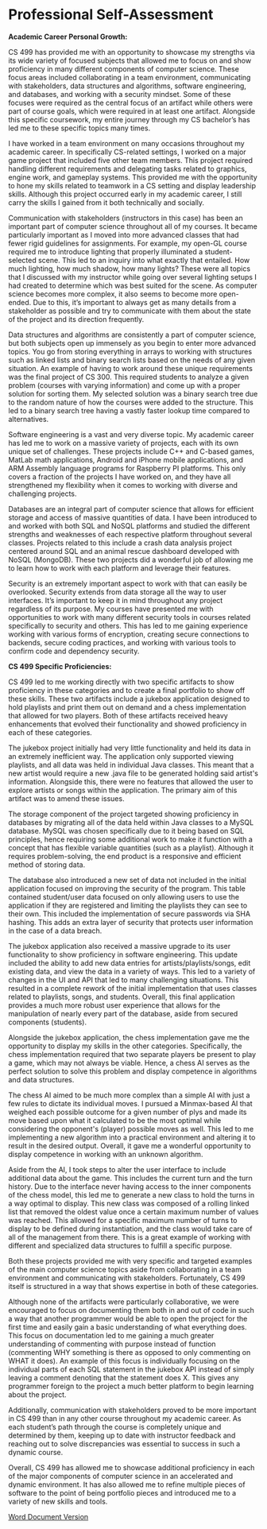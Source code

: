 # Professional Self-Assessment

**Academic Career Personal Growth:**

CS 499 has provided me with an opportunity to showcase my strengths via its wide variety of focused subjects that allowed me to focus on and show proficiency in many different components of computer science. These focus areas included collaborating in a team environment, communicating with stakeholders, data structures and algorithms, software engineering, and databases, and working with a security mindset. Some of these focuses were required as the central focus of an artifact while others were part of course goals, which were required in at least one artifact. Alongside this specific coursework, my entire journey through my CS bachelor’s has led me to these specific topics many times.

I have worked in a team environment on many occasions throughout my academic career. In specifically CS-related settings, I worked on a major game project that included five other team members. This project required handling different requirements and delegating tasks related to graphics, engine work, and gameplay systems. This provided me with the opportunity to hone my skills related to teamwork in a CS setting and display leadership skills. Although this project occurred early in my academic career, I still carry the skills I gained from it both technically and socially.

Communication with stakeholders (instructors in this case) has been an important part of computer science throughout all of my courses. It became particularly important as I moved into more advanced classes that had fewer rigid guidelines for assignments. For example, my open-GL course required me to introduce lighting that properly illuminated a student-selected scene. This led to an inquiry into what exactly that entailed. How much lighting, how much shadow, how many lights? These were all topics that I discussed with my instructor while going over several lighting setups I had created to determine which was best suited for the scene. As computer science becomes more complex, it also seems to become more open-ended. Due to this, it’s important to always get as many details from a stakeholder as possible and try to communicate with them about the state of the project and its direction frequently.

Data structures and algorithms are consistently a part of computer science, but both subjects open up immensely as you begin to enter more advanced topics. You go from storing everything in arrays to working with structures such as linked lists and binary search lists based on the needs of any given situation. An example of having to work around these unique requirements was the final project of CS 300. This required students to analyze a given problem (courses with varying information) and come up with a proper solution for sorting them. My selected solution was a binary search tree due to the random nature of how the courses were added to the structure. This led to a binary search tree having a vastly faster lookup time compared to alternatives.

Software engineering is a vast and very diverse topic. My academic career has led me to work on a massive variety of projects, each with its own unique set of challenges. These projects include C++ and C-based games, MatLab math applications, Android and iPhone mobile applications, and ARM Assembly language programs for Raspberry PI platforms. This only covers a fraction of the projects I have worked on, and they have all strengthened my flexibility when it comes to working with diverse and challenging projects.

Databases are an integral part of computer science that allows for efficient storage and access of massive quantities of data. I have been introduced to and worked with both SQL and NoSQL platforms and studied the different strengths and weaknesses of each respective platform throughout several classes. Projects related to this include a crash data analysis project centered around SQL and an animal rescue dashboard developed with NoSQL (MongoDB). These two projects did a wonderful job of allowing me to learn how to work with each platform and leverage their features.

Security is an extremely important aspect to work with that can easily be overlooked. Security extends from data storage all the way to user interfaces. It’s important to keep it in mind throughout any project regardless of its purpose. My courses have presented me with opportunities to work with many different security tools in courses related specifically to security and others. This has led to me gaining experience working with various forms of encryption, creating secure connections to backends, secure coding practices, and working with various tools to confirm code and dependency security.  

**CS 499 Specific Proficiencies:**

CS 499 led to me working directly with two specific artifacts to show proficiency in these categories and to create a final portfolio to show off these skills. These two artifacts include a jukebox application designed to hold playlists and print them out on demand and a chess implementation that allowed for two players. Both of these artifacts received heavy enhancements that evolved their functionality and showed proficiency in each of these categories.

The jukebox project initially had very little functionality and held its data in an extremely inefficient way. The application only supported viewing playlists, and all data was held in individual Java classes. This meant that a new artist would require a new .java file to be generated holding said artist's information. Alongside this, there were no features that allowed the user to explore artists or songs within the application. The primary aim of this artifact was to amend these issues.

The storage component of the project targeted showing proficiency in databases by migrating all of the data held within Java classes to a MySQL database. MySQL was chosen specifically due to it being based on SQL principles, hence requiring some additional work to make it function with a concept that has flexible variable quantities (such as a playlist). Although it requires problem-solving, the end product is a responsive and efficient method of storing data.

The database also introduced a new set of data not included in the initial application focused on improving the security of the program. This table contained student/user data focused on only allowing users to use the application if they are registered and limiting the playlists they can see to their own. This included the implementation of secure passwords via SHA hashing. This adds an extra layer of security that protects user information in the case of a data breach.

The jukebox application also received a massive upgrade to its user functionality to show proficiency in software engineering. This update included the ability to add new data entries for artists/playlists/songs, edit existing data, and view the data in a variety of ways. This led to a variety of changes in the UI and API that led to many challenging situations. This resulted in a complete rework of the initial implementation that uses classes related to playlists, songs, and students. Overall, this final application provides a much more robust user experience that allows for the manipulation of nearly every part of the database, aside from secured components (students).

Alongside the jukebox application, the chess implementation gave me the opportunity to display my skills in the other categories. Specifically, the chess implementation required that two separate players be present to play a game, which may not always be viable. Hence, a chess AI serves as the perfect solution to solve this problem and display competence in algorithms and data structures.

The chess AI aimed to be much more complex than a simple AI with just a few rules to dictate its individual moves. I pursued a Minmax-based AI that weighed each possible outcome for a given number of plys and made its move based upon what it calculated to be the most optimal while considering the opponent's (player) possible moves as well. This led to me implementing a new algorithm into a practical environment and altering it to result in the desired output. Overall, it gave me a wonderful opportunity to display competence in working with an unknown algorithm.

Aside from the AI, I took steps to alter the user interface to include additional data about the game. This includes the current turn and the turn history. Due to the interface never having access to the inner components of the chess model, this led me to generate a new class to hold the turns in a way optimal to display. This new class was composed of a rolling linked list that removed the oldest value once a certain maximum number of values was reached. This allowed for a specific maximum number of turns to display to be defined during instantiation, and the class would take care of all of the management from there. This is a great example of working with different and specialized data structures to fulfill a specific purpose.

Both these projects provided me with very specific and targeted examples of the main computer science topics aside from collaborating in a team environment and communicating with stakeholders. Fortunately, CS 499 itself is structured in a way that shows expertise in both of these categories.

Although none of the artifacts were particularly collaborative, we were encouraged to focus on documenting them both in and out of code in such a way that another programmer would be able to open the project for the first time and easily gain a basic understanding of what everything does. This focus on documentation led to me gaining a much greater understanding of commenting with purpose instead of function (commenting WHY something is there as opposed to only commenting on WHAT it does). An example of this focus is individually focusing on the individual parts of each SQL statement in the jukebox API instead of simply leaving a comment denoting that the statement does X. This gives any programmer foreign to the project a much better platform to begin learning about the project.

Additionally, communication with stakeholders proved to be more important in CS 499 than in any other course throughout my academic career. As each student’s path through the course is completely unique and determined by them, keeping up to date with instructor feedback and reaching out to solve discrepancies was essential to success in such a dynamic course.

Overall, CS 499 has allowed me to showcase additional proficiency in each of the major components of computer science in an accelerated and dynamic environment. It has also allowed me to refine multiple pieces of software to the point of being portfolio pieces and introduced me to a variety of new skills and tools.

<a href="https://mhocsnhu.github.io/self-assessment/HockingProfessionalSA.docx">Word Document Version</a>

